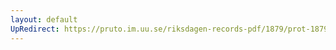 ```yaml
---
layout: default
UpRedirect: https://pruto.im.uu.se/riksdagen-records-pdf/1879/prot-1879--fk--032/prot-1879--fk--032_039.pdf
---
```

